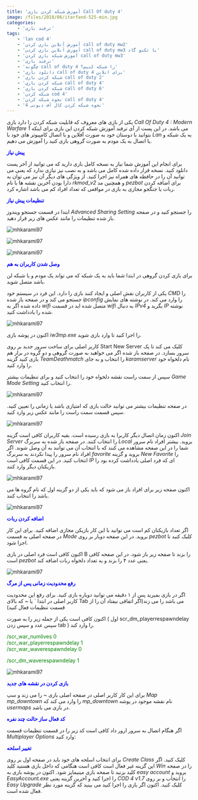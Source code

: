 ```yaml
---
title: 'آموزش شبکه کردن بازی Call Of duty 4'
image: /files/2018/06/itarfand-525-min.jpg
categories:
    - 'ترفند بازی'
tags:
    - 'lan cod 4'
    - 'آموزش آنلاين بازي كردن call of duty mw2'
    - 'آموزش آنلاين بازي كردن call of duty mw3 با تکنو گاد'
    - 'آموزش شبکه بازي كردن call of duty mw3'
    - 'ترفند بازی'
    - 'چگونه call of duty 4 را شبکه کنیم؟'
    - 'دانلود بازی call of duty 4 برای انلاین'
    - 'شبكه كردن بازي call of duty 2'
    - 'شبكه كردن بازي call of duty 4'
    - 'شبكه كردن بازي call of duty 6'
    - 'شبکه کردن cod 4'
    - 'نحوه شبکه کردن call of duty 4'
    - 'نحوه شبکه کردن کال آف دیوتی 4'
---
```


یکی از بازی های معروف که قابلیت شبکه کردن را دارد بازی *Call Of Duty 4 : Modern Warfare 1* می باشد. در این پست از آی ترفند آموزش شبکه کردن این بازی برای اینکه بتوانید با دوستان خود به صورت آفلاین و با اتصال کامپیوتر های خود با *Lan* به یک شبکه و یا اتصال به یک مودم به صورت گروهی بازی کنید را آموزش می دهیم.

<span style="color: #0000ff;">**پیش نیاز**</span>

برای انجام این آموزش شما نیاز به نسخه کامل بازی دارید که می توانید از آخر پست دانلود کنید. نسخه قرار داده شده کامل می باشد و به نصب نیز نیازی ندارد که یعنی می توانید آن را در حافظه های همراه نیز اجرا کنید. از ویژگی های دیگر آن نیز می توان به دارا بودن آخرین نقشه ها با نام *rkmod\_v2* و همچنین مد *pezbot* برای اضافه کردن ربات یا جنگجو مجازی به بازی در مواقعی که تعداد افراد کم می باشد اشاره کرد.

<span style="color: #0000ff;">**تنظیمات پیش نیاز**</span>

ابتدا در قسمت جستجو ویندوز *Advanced Sharing Setting* را جستجو کنید و در صفحه باز شده تنظیمات را مانند عکس های زیر قرار دهید.

![mhkarami97](/files/2018/06/itarfand-735-min.jpg)

![mhkarami97](/files/2018/06/itarfand-736-min.jpg)

![mhkarami97](/files/2018/06/itarfand-737-min.jpg)

<span style="color: #0000ff;">**وصل شدن کاربران به هم**</span>

برای بازی کردن گروهی در ابتدا شما باید به یک شبکه که می تواند یک مودم و یا شبکه لن باشد متصل شوید.

یکی از کاربران نقش اصلی و ایجاد کنند بازی را دارد. این فرد در سیستم خود *CMD* را جستجو می کند و در صفحه باز شده *ipconfig* را وارد می کند. در نوشته های نمایش داده شده اگر به *wifi* متصل شده اید در قسمت *wifi* به دنبال *IPv4* بگرید و *IP* نوشته شده را یادداشت کنید.

![mhkarami97](/files/2018/06/itarfand-734-min.jpg)

اکنون در پوشه بازی *iw3mp.exe* را اجرا کنید تا وارد بازی شوید.

کاربر اصلی برای ساخت سرور جدید بر روی Start New Server کلیک می کند تا یک سرور بسازد. در صفحه باز شده اگر می خواهید به صورت گروهی و دو گروه در برار هم بازی کنید گزینه *TeamDeathmatch* را انتخاب و به جای *karamserver* نام دلخواه خود را وارد کنید.

سپس از سمت راست نقشه دلخواه خود را انتخاب کنید و برای تنظیمات بیشتر *Game Mode Setting* را انتخاب کنید.

![mhkarami97](/files/2018/06/itarfand-739-min.jpg)

در صفحه تنظیمات بیشتر می توانید حالت بازی که امتیازی باشد یا زمانی را تعیین کنید. سپس قسمت سمت راست را مانند عکس زیر وارد کنید.

![mhkarami97](/files/2018/06/itarfand-740-min.jpg)

اکنون زمان اتصال دیگر کاربرا به بازی رسیده است. بقیه کاربران کافی است گزینه *Join Server* را انتخاب کنند. در صفحه باز شده به سربرگ *Local* بروید. بیشتر افراد نام سرور شما را در این صفحه مشاهده می کنند که با انتخاب آن می توانند به آن وصل شوند. اگر افراد نام سرور را پیدا نکردند به سربرگ *favorite* بروید و گزینه *New Favorite* را انتخاب کنید. در این قسمت کافی است *IP* ای که فرد اصلی یادداشت کرده بود را بازیکنان دیگر وارد کنند.

![mhkarami97](/files/2018/06/itarfand-738-min.jpg)

اکنون صفحه زیر برای افراد باز می شود که باید یکی از دو گزینه اول که نام گروه ها می باشد را انتخاب کنند.

![mhkarami97](/files/2018/06/itarfand-742-min.jpg)

<span style="color: #0000ff;">**اضافه کردن ربات**</span>

اگر تعداد بازیکنان کم است می توانید با این کار بازیکن مجازی اضافه کنید. برای این کار در صفحه اصلی به قسمت *Mode* بروید. در این صفحه دوبار بر روی *pezbot* کلیک کنید تا اجرا شود.

اکنون کافی است فرد اصلی در بازی B را بزند تا صفحه زیر باز شود. در این صفحه کافی است *pezbot* یعنی عدد ۴ را بزند و به تعداد دلخواه ربات اضافه کند.

![mhkarami97](/files/2018/06/itarfand-744-min.jpg)

<span style="color: #0000ff;">**رفع محدودیت زمانی پس از مرگ**</span>

اگر در بازی بمیرید پس از ۱ دقیقه می توانید دوباره بازی کنید. برای رفع این محدودیت کاربر اصلی در ابتدا ` یا ~ که بالای Tab می باشد را می زند(اگر اتفاقی نیفتاد آن را از قسمت تنظیمات فعال کنید)

اکنون کافی است یکی از جمله زیر را به صورت ( اول scr\_dm\_playerrespawndelay سپس عدد و سپس زدن tab ) را وارد کند.

<span style="color: #008000;">/scr\_war\_numlives 0</span>  
<span style="color: #008000;">/scr\_war\_playerrespawndelay 1</span>  
<span style="color: #008000;">/scr\_war\_waverespawndelay 0</span>

<span style="color: #008000;">/scr\_dm\_waverespawndelay 1</span>

![mhkarami97](/files/2018/06/itarfand-743-min.jpg)

<span style="color: #0000ff;">**بازی کردن در نقشه های جدید**</span>

برای این کار کاربر اصلی در صفحه اصلی بازی ~ را می زند و سپ *Map mp\_downtown* را وارد می کند که *mp\_downtown* نام نقشه موجود در پوشه *usermaps* در بازی می باشد.

<span style="color: #0000ff;">**کد فعال ساز حالت چند نفره**</span>

اگر هنگام اتصال به سرور ارور داد کافی است کد زیر را در قسمت تنظیمات قسمت *Multiplayer Options* وارد کنید:

<span style="color: #0000ff;">**تغییر اسلحه**</span>

برای انتخاب اسلحه های خود باید در صفحه اول بر روی *Create Class* کلیک کنید. اگر این گزینه غیر فعال است کافی است هنگامی که داخل بازی هستید کلید *Win* را در صفحه کلید بزنید تا صفحه بازی مینیمایز شود. اکنون در پوشه بازی به *easy account* بروید و *EasyAccount.exe* را اجرا کنید و آخرین گزینه یعنی *COD 4 v1.7* را انتخاب و بر روی *Easy Upgrade* کلیک کنید. اکنون اگر بازی را اجرا کنید می بینید که گزینه مورد نظر فعال شده است.